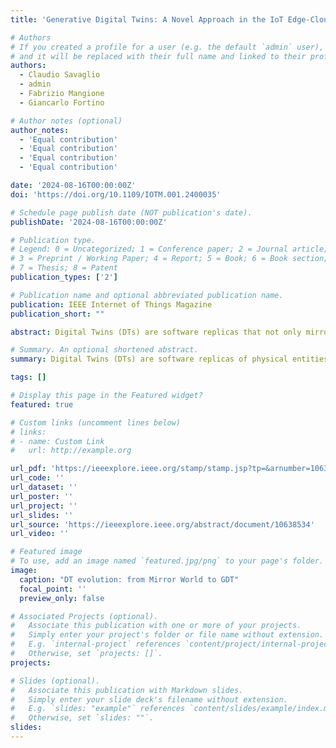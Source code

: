 ```yaml
---
title: 'Generative Digital Twins: A Novel Approach in the IoT Edge-Cloud Continuum'

# Authors
# If you created a profile for a user (e.g. the default `admin` user), write the username (folder name) here
# and it will be replaced with their full name and linked to their profile.
authors:
  - Claudio Savaglio
  - admin
  - Fabrizio Mangione
  - Giancarlo Fortino

# Author notes (optional)
author_notes:
  - 'Equal contribution'
  - 'Equal contribution'
  - 'Equal contribution'
  - 'Equal contribution'

date: '2024-08-16T00:00:00Z'
doi: 'https://doi.org/10.1109/IOTM.001.2400035'

# Schedule page publish date (NOT publication's date).
publishDate: '2024-08-16T00:00:00Z'

# Publication type.
# Legend: 0 = Uncategorized; 1 = Conference paper; 2 = Journal article;
# 3 = Preprint / Working Paper; 4 = Report; 5 = Book; 6 = Book section;
# 7 = Thesis; 8 = Patent
publication_types: ['2']

# Publication name and optional abbreviated publication name.
publication: IEEE Internet of Things Magazine
publication_short: ""

abstract: Digital Twins (DTs) are software replicas that not only mirrors physical entities but can also proactively predict, control, optimize and simulate their behavior. Born in the manufacturing sector, this concept after an initial hype stayed untouched for decades. The rise of Internet of Things (IoT) and Artificial Intelligence (AI) enabled DT, respectively, to exchange real-world data and to fully exploit it for fulfilling its own goals. Very recently, Generative AI (Gen-AI) methods started being sporadically applied to DT in different contexts and with different targets. After studying the literature, in this article we provide a definition for the Generative DT (GDT) which embraces main distinctive aspects and potential of current and future Gen- AI-aided DTs. In particular, we first disclose the role of Gen-AI in conciliating the model- and the data-driven approach for the development of DTs. Then, we analyze the added value of main Gen-AI architectures for maximizing the performance of DTs operating in the IoT domain and deployed in the edge-cloud continuum. Finally, we illustrate the potential of a GDT in emblematic Smart City scenarios through a use case involving the prediction of vehicles' trajectories when, due to uncontrolled events, only partial information is accessible. The outlined solution conciliates accuracy and explainability in the trajectory prediction with overall system robustness and effectiveness.

# Summary. An optional shortened abstract.
summary: Digital Twins (DTs) are software replicas of physical entities that can predict, control, and optimize their behavior. With the rise of IoT and AI, DTs have become more effective, and now, Generative AI (Gen-AI) is being applied to enhance their capabilities. This article defines Generative Digital Twins (GDTs) and explores how Gen-AI improves DT performance, especially in IoT and smart city applications, by enabling accurate and robust predictions even with partial data.

tags: []

# Display this page in the Featured widget?
featured: true

# Custom links (uncomment lines below)
# links:
# - name: Custom Link
#   url: http://example.org

url_pdf: 'https://ieeexplore.ieee.org/stamp/stamp.jsp?tp=&arnumber=10638534'
url_code: ''
url_dataset: ''
url_poster: ''
url_project: ''
url_slides: ''
url_source: 'https://ieeexplore.ieee.org/abstract/document/10638534'
url_video: ''

# Featured image
# To use, add an image named `featured.jpg/png` to your page's folder.
image:
  caption: "DT evolution: from Mirror World to GDT"
  focal_point: ''
  preview_only: false

# Associated Projects (optional).
#   Associate this publication with one or more of your projects.
#   Simply enter your project's folder or file name without extension.
#   E.g. `internal-project` references `content/project/internal-project/index.md`.
#   Otherwise, set `projects: []`.
projects:

# Slides (optional).
#   Associate this publication with Markdown slides.
#   Simply enter your slide deck's filename without extension.
#   E.g. `slides: "example"` references `content/slides/example/index.md`.
#   Otherwise, set `slides: ""`.
slides: 
---
```

